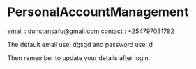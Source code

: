 # PersonalAccountManagement
email : dunstansafu@gmail.com
contact : +254797031782

The default email use: dgsgd
and password use: d

Then remember to update your details after login.
